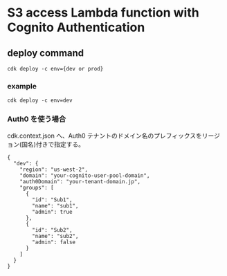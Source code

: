 # S3 access Lambda function with Cognito Authentication

## deploy command
```
cdk deploy -c env={dev or prod}
```

### example

```
cdk deploy -c env=dev
```

### Auth0 を使う場合

cdk.context.json へ、Auth0 テナントのドメイン名のプレフィックスをリージョン(国名)付きで指定する。

```$json
{
  "dev": {
    "region": "us-west-2",
    "domain": "your-cognito-user-pool-domain",
    "auth0Domain": "your-tenant-domain.jp",
    "groups": [ 
      {
        "id": "Sub1",
        "name": "sub1",
        "admin": true
      },
      {
        "id": "Sub2",
        "name": "sub2",
        "admin": false
      }
    ]
  }
}

```
